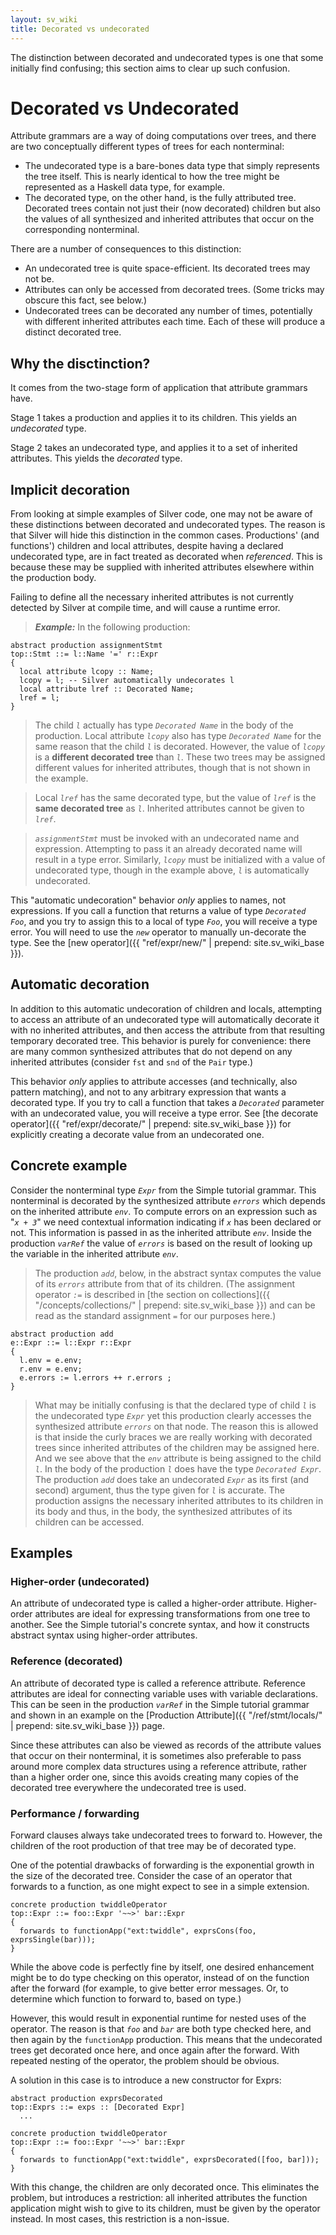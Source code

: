 ```yaml
---
layout: sv_wiki
title: Decorated vs undecorated
---
```


The distinction between decorated and undecorated types is one that some initially find confusing; this section aims to clear up such confusion.



# Decorated vs Undecorated

Attribute grammars are a way of doing computations over trees, and there are two conceptually different types of trees for each nonterminal:

  * The undecorated type is a bare-bones data type that simply represents the tree itself.  This is nearly identical to how the tree might be represented as a Haskell data type, for example.
  * The decorated type, on the other hand, is the fully attributed tree.  Decorated trees contain not just their (now decorated) children but also the values of all synthesized and inherited attributes that occur on the corresponding nonterminal.

There are a number of consequences to this distinction:

  * An undecorated tree is quite space-efficient. Its decorated trees may not be.
  * Attributes can only be accessed from decorated trees.  (Some tricks may obscure this fact, see below.)
  * Undecorated trees can be decorated any number of times, potentially with different inherited attributes each time.  Each of these will produce a distinct decorated tree.

## Why the disctinction?

It comes from the two-stage form of application that attribute grammars have.

Stage 1 takes a production and applies it to its children.  This yields an _undecorated_ type.

Stage 2 takes an undecorated type, and applies it to a set of inherited attributes.  This yields the _decorated_ type.

## Implicit decoration

From looking at simple examples of Silver code, one may not be aware of these distinctions between decorated and undecorated types. The reason is that Silver will hide this distinction in the common cases. Productions' (and functions') children and local attributes, despite having a declared undecorated type, are in fact treated as decorated when _referenced_.  This is because these may be supplied with inherited attributes elsewhere within the production body.

Failing to define all the necessary inherited attributes is not currently detected by Silver at compile time, and will cause a runtime error.

> _**Example:**_
> In the following production:
```
abstract production assignmentStmt
top::Stmt ::= l::Name '=' r::Expr
{
  local attribute lcopy :: Name;
  lcopy = l; -- Silver automatically undecorates l
  local attribute lref :: Decorated Name;
  lref = l;
}
```

> The child _`l`_ actually has type _`Decorated Name`_ in the body of the production.  Local attribute _`lcopy`_ also has type _`Decorated Name`_ for the same reason that the child _`l`_ is decorated.  However, the value of _`lcopy`_ is a **different decorated tree** than _`l`_. These two trees may be assigned different values for inherited attributes, though that is not shown in the example.

> Local _`lref`_ has the same decorated type, but the value of _`lref`_ is the **same decorated tree** as _`l`_.  Inherited attributes cannot be given to _`lref`_.

> _`assignmentStmt`_ must be invoked with an undecorated name and expression. Attempting to pass it an already decorated name will result in a type error. Similarly, _`lcopy`_ must be initialized with a value of undecorated type, though in the example above, _`l`_ is automatically undecorated.

This "automatic undecoration" behavior _only_ applies to names, not expressions.  If you call a function that returns a value of type _`Decorated Foo`_, and you try to assign this to a local of type _`Foo`_, you will receive a type error.  You will need to use the _`new`_ operator to manually un-decorate the type. See the [new operator]({{ "ref/expr/new/" | prepend: site.sv_wiki_base }}).

## Automatic decoration

In addition to this automatic undecoration of children and locals, attempting to access an attribute of an undecorated type will automatically decorate it with no inherited attributes, and then access the attribute from that resulting temporary decorated tree.  This behavior is purely for convenience: there are many common synthesized attributes that do not depend on any inherited attributes (consider `fst` and `snd` of the `Pair` type.)

This behavior _only_ applies to attribute accesses (and technically, also pattern matching), and not to any arbitrary expression that wants a decorated type.  If you try to call a function that takes a _`Decorated`_ parameter with an undecorated value, you will receive a type error. See [the decorate operator]({{ "ref/expr/decorate/" | prepend: site.sv_wiki_base }}) for explicitly creating a decorate value from an undecorated one.

## Concrete example

Consider the nonterminal type _`Expr`_ from the Simple tutorial grammar.  This nonterminal is decorated by the synthesized attribute _`errors`_ which depends on the inherited attribute _`env`_.  To compute errors on an expression such as "_`x + 3`_" we need contextual information indicating if _`x`_ has been declared or not.  This information is passed in as the inherited attribute _`env`_. Inside the production _`varRef`_ the value of _`errors`_ is based on the result of looking up the variable in the inherited attribute _`env`_.

> The production _`add`_, below, in the abstract syntax computes the value of its _`errors`_ attribute from that of its children. (The assignment operator _`:=`_ is described in [the section on collections]({{ "/concepts/collections/" | prepend: site.sv_wiki_base }}) and can be read as the standard assignment _`=`_ for our purposes here.)
```
abstract production add 
e::Expr ::= l::Expr r::Expr 
{
  l.env = e.env;
  r.env = e.env;
  e.errors := l.errors ++ r.errors ;
}
```
> What may be initially confusing is that the declared type of child _`l`_ is the undecorated type _`Expr`_ yet this production clearly accesses the synthesized attribute _`errors`_ on that node. The reason this is allowed is that inside the curly braces we are really working with decorated trees since inherited attributes of the children may be assigned here.  And we see above that the _`env`_ attribute is being assigned to the child _`l`_. In the body of the production _`l`_ does have the type _`Decorated Expr`_. The production _`add`_ does take an undecorated _`Expr`_ as its first (and second) argument, thus the type given for _`l`_ is accurate.  The production assigns the necessary inherited attributes to its children in its body and thus, in the body, the synthesized attributes of its children can be accessed.

## Examples

### Higher-order (undecorated)

An attribute of undecorated type is called a higher-order attribute.
Higher-order attributes are ideal for expressing
transformations from one tree to another.  See the Simple tutorial's concrete
syntax, and how it constructs abstract syntax using higher-order attributes.

### Reference (decorated)

An attribute of decorated type is called a reference attribute.
Reference attributes are ideal for connecting variable uses with variable
declarations.  This can be seen in the production _`varRef`_ in
the Simple tutorial grammar and shown in an example on the
[Production Attribute]({{ "/ref/stmt/locals/" | prepend: site.sv_wiki_base }}) page.

Since these attributes can also be viewed as records of the attribute values
that occur on their nonterminal, it is sometimes also preferable to pass
around more complex data structures using a reference attribute, rather than
a higher order one, since this avoids creating many copies of the decorated
tree everywhere the undecorated tree is used.

### Performance / forwarding

Forward clauses always take undecorated trees to forward to. However, the
children of the root production of that tree may be of decorated type.

One of the potential drawbacks of forwarding is the exponential growth in the
size of the decorated tree.  Consider the case of an operator that forwards to
a function, as one might expect to see in a simple extension.

```
concrete production twiddleOperator
top::Expr ::= foo::Expr '~~>' bar::Expr
{
  forwards to functionApp("ext:twiddle", exprsCons(foo, exprsSingle(bar)));
}
```

While the above code is perfectly fine by itself, one desired enhancement might
be to do type checking on this operator, instead of on the function after the
forward (for example, to give better error messages. Or, to determine which
function to forward to, based on type.)

However, this would result in exponential runtime for nested uses of the operator. The reason is that _`foo`_ and _`bar`_ are both type checked here, and then
again by the `functionApp` production.  This means that the undecorated trees get decorated once here, and once again after the forward. With repeated nesting of the operator, the problem should be obvious.

A solution in this case is to introduce a new constructor for Exprs:

```
abstract production exprsDecorated
top::Exprs ::= exps :: [Decorated Expr]
  ...

concrete production twiddleOperator
top::Expr ::= foo::Expr '~~>' bar::Expr
{
  forwards to functionApp("ext:twiddle", exprsDecorated([foo, bar]));
}
```

With this change, the children are only decorated once.  This eliminates the problem, but introduces a restriction: all inherited attributes the function application might wish to give to its children, must be given by the operator instead. In most cases, this restriction is a non-issue.
